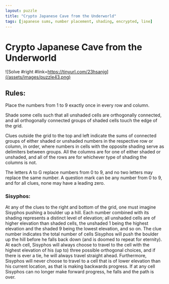 ```yaml
---
layout: puzzle
title: "Crypto Japanese Cave from the Underworld"
tags: [japanese sums, number placement, shading, encrypted, line]
---
```


# Crypto Japanese Cave from the Underworld

![Solve #right #link=https://tinyurl.com/23hsanjg](/assets/images/puzzle43.png)

## Rules:

Place the numbers from 1 to 9 exactly once in every row and column.

Shade some cells such that all unshaded cells are orthogonally connected, and all orthogonally connected groups of shaded cells touch the edge of the grid.

Clues outside the grid to the top and left indicate the sums of connected groups of either shaded or unshaded numbers in the respective row or column, in order, where numbers in cells with the opposite shading serve as delimiters between groups. All the columns are for one of either shaded or unshaded, and all of the rows are for whichever type of shading the columns is not.

The letters A to G replace numbers from 0 to 9, and no two letters may replace the same number. A question mark can be any number from 0 to 9, and for all clues, none may have a leading zero.

### Sisyphos:

At any of the clues to the right and bottom of the grid, one must imagine Sisyphos pushing a boulder up a hill. Each number combined with its shading represents a distinct level of elevation; all unshaded cells are of higher elevation than shaded cells, the unshaded 1 being the highest elevation and the shaded 9 being the lowest elevation, and so on. The clue number indicates the total number of cells Sisyphos will push the boulder up the hill before he falls back down (and is doomed to repeat for eternity). At each cell, Sisyphos will always choose to travel to the cell with the highest elevation of his (up to) three possible orthogonal choices, and if there is ever a tie, he will always travel straight ahead. Furthermore, Sisyphos will never choose to travel to a cell that is of lower elevation than his current location, as that is making backwards progress. If at any cell Sisyphos can no longer make forward progress, he falls and the path is over.
